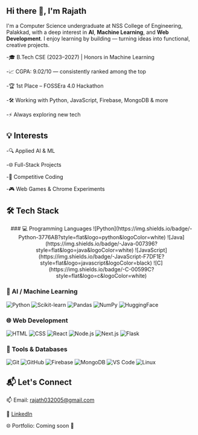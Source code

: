 ## Hi there 👋, I'm Rajath


I'm a Computer Science undergraduate at NSS College of Engineering, Palakkad, with a deep interest in **AI**, **Machine Learning**, and **Web Development**. I enjoy learning by building — turning ideas into functional, creative projects.

-🎓 B.Tech CSE (2023–2027) | Honors in Machine Learning 

-📈 CGPA: 9.02/10 — consistently ranked among the top  

-🏆 1st Place – FOSSEra 4.0 Hackathon

-🛠️ Working with Python, JavaScript, Firebase, MongoDB & more 

-⚡ Always exploring new tech 


## 💡 Interests

-🔍 Applied AI & ML

-🌐 Full-Stack Projects

-🧩 Competitive Coding

-🎮 Web Games & Chrome Experiments 


## 🛠 Tech Stack
<p align="center">
### 💻 Programming Languages  
![Python](https://img.shields.io/badge/-Python-3776AB?style=flat&logo=python&logoColor=white)
![Java](https://img.shields.io/badge/-Java-007396?style=flat&logo=java&logoColor=white)
![JavaScript](https://img.shields.io/badge/-JavaScript-F7DF1E?style=flat&logo=javascript&logoColor=black)
![C](https://img.shields.io/badge/-C-00599C?style=flat&logo=c&logoColor=white)

### 🤖 AI / Machine Learning  
![Python](https://img.shields.io/badge/-Python-3776AB?style=flat&logo=python&logoColor=white)
![Scikit-learn](https://img.shields.io/badge/-Scikit--learn-F7931E?style=flat&logo=scikit-learn&logoColor=white)
![Pandas](https://img.shields.io/badge/-Pandas-150458?style=flat&logo=pandas)
![NumPy](https://img.shields.io/badge/-NumPy-013243?style=flat&logo=numpy&logoColor=white)
![HuggingFace](https://img.shields.io/badge/-HuggingFace-FFD21F?style=flat&logo=huggingface&logoColor=black)

### 🌐 Web Development  
![HTML](https://img.shields.io/badge/-HTML5-E34F26?style=flat&logo=html5&logoColor=white)
![CSS](https://img.shields.io/badge/-CSS3-1572B6?style=flat&logo=css3)
![React](https://img.shields.io/badge/-React-20232A?style=flat&logo=react)
![Node.js](https://img.shields.io/badge/-Node.js-339933?style=flat&logo=node.js&logoColor=white)
![Next.js](https://img.shields.io/badge/-Next.js-000000?style=flat&logo=next.js)
![Flask](https://img.shields.io/badge/-Flask-000000?style=flat&logo=flask&logoColor=white)

### 🔧 Tools & Databases  
![Git](https://img.shields.io/badge/-Git-F05032?style=flat&logo=git&logoColor=white)
![GitHub](https://img.shields.io/badge/-GitHub-181717?style=flat&logo=github)
![Firebase](https://img.shields.io/badge/-Firebase-FFCA28?style=flat&logo=firebase)
![MongoDB](https://img.shields.io/badge/-MongoDB-47A248?style=flat&logo=mongodb&logoColor=white)
![VS Code](https://img.shields.io/badge/-VS%20Code-007ACC?style=flat&logo=visual-studio-code)
![Linux](https://img.shields.io/badge/-Linux-FCC624?style=flat&logo=linux&logoColor=black)
</p>

## 📬 Let's Connect

📫 Email: rajath032005@gmail.com 

🔗 [LinkedIn](https://www.linkedin.com/in/rajath-raj-k-t-349a02300?lipi=urn%3Ali%3Apage%3Ad_flagship3_profile_view_base_contact_details%3Bge6yDRHRSgaAIz%2BXoUAP1Q%3D%3D)

🌐 Portfolio: Coming soon 🚧

